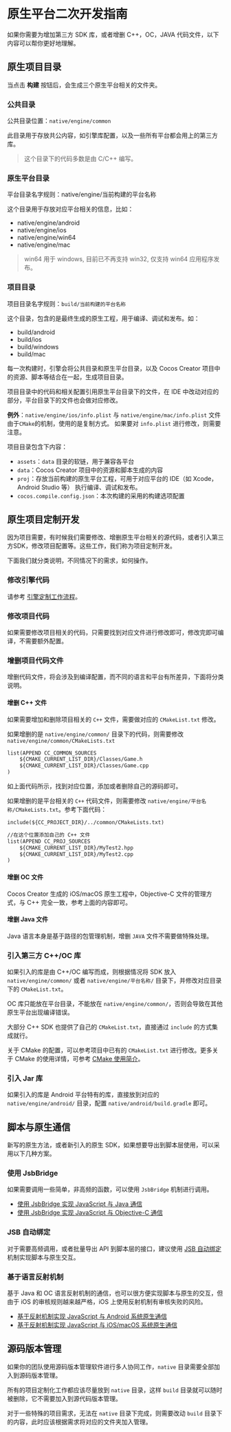 # 原生平台二次开发指南

如果你需要为增加第三方 SDK 库，或者增删 C++，OC，JAVA 代码文件，以下内容可以帮你更好地理解。

## 原生项目目录

当点击 **构建** 按钮后，会生成三个原生平台相关的文件夹。

### 公共目录

公共目录位置：`native/engine/common`

此目录用于存放共公内容，如引擎库配置，以及一些所有平台都会用上的第三方库。

> 这个目录下的代码多数是由 C/C++ 编写。

### 原生平台目录

平台目录名字规则：native/engine/当前构建的平台名称

这个目录用于存放对应平台相关的信息，比如：

- native/engine/android
- native/engine/ios
- native/engine/win64
- native/engine/mac

> win64 用于 windows, 目前已不再支持 win32, 仅支持 win64 应用程序发布。

### 项目目录

项目目录名字规则：`build/当前构建的平台名称`

这个目录，包含的是最终生成的原生工程，用于编译、调试和发布。如：

- build/android
- build/ios
- build/windows
- build/mac

每一次构建时，引擎会将公共目录和原生平台目录，以及 Cocos Creator 项目中的资源、脚本等结合在一起，生成项目目录。

项目目录中的代码和相关配置引用原生平台目录下的文件，在 IDE 中改动对应的部分，平台目录下的文件也会做对应修改。

**例外**：`native/engine/ios/info.plist` 与 `native/engine/mac/info.plist` 文件由于`CMake`的机制，使用的是复制方式。 如果要对 `info.plist` 进行修改，则需要注意。

项目目录包含下内容：
- `assets`：`data` 目录的软链，用于兼容各平台
- `data`：Cocos Creator 项目中的资源和脚本生成的内容
- `proj`：存放当前构建的原生平台工程，可用于对应平台的 IDE（如 Xcode，Android Studio 等） 执行编译、调试和发布。
- `cocos.compile.config.json`：本次构建的采用的构建选项配置

## 原生项目定制开发

因为项目需要，有时候我们需要修改、增删原生平台相关的源代码，或者引入第三方SDK，修改项目配置等。这些工作，我们称为项目定制开发。

下面我们就分类说明，不同情况下的需求，如何操作。

### 修改引擎代码

请参考 [引擎定制工作流程](./engine-customization.md)。

### 修改项目代码

如果需要修改项目相关的代码，只需要找到对应文件进行修改即可，修改完即可编译，不需要额外配置。

### 增删项目代码文件

增删代码文件，将会涉及到编译配置，而不同的语言和平台有所差异，下面将分类说明。

#### 增删 C++ 文件

如果需要增加和删除项目相关的 `C++` 文件，需要做对应的 `CMakeList.txt` 修改。

如果增删的是 `native/engine/common/` 目录下的代码，则需要修改 `native/engine/common/CMakeLists.txt`

```bat
list(APPEND CC_COMMON_SOURCES
    ${CMAKE_CURRENT_LIST_DIR}/Classes/Game.h
    ${CMAKE_CURRENT_LIST_DIR}/Classes/Game.cpp
)
```

如上面代码所示，找到对应位置，添加或者删除自己的源码即可。

如果增删的是平台相关的 `C++` 代码文件，则需要修改 `native/engine/平台名称/CMakeLists.txt`。参考下面代码：

```bat
include(${CC_PROJECT_DIR}/../common/CMakeLists.txt)

//在这个位置添加自己的 C++ 文件
list(APPEND CC_PROJ_SOURCES
    ${CMAKE_CURRENT_LIST_DIR}/MyTest2.hpp
    ${CMAKE_CURRENT_LIST_DIR}/MyTest2.cpp
)
```

#### 增删 OC 文件

Cocos Creator 生成的 iOS/macOS 原生工程中，Objective-C 文件的管理方式，与 C++ 完全一致，参考上面的内容即可。

#### 增删 Java 文件

Java 语言本身是基于路径的包管理机制，增删 `JAVA` 文件不需要做特殊处理。

### 引入第三方 C++/OC 库

如果引入的库是由 C++/OC 编写而成，则根据情况将 SDK 放入 `native/engine/common/` 或者 `native/engine/平台名称/` 目录下，并修改对应目录下的 `CMakeList.txt`。

OC 库只能放在平台目录，不能放在 `native/engine/common/`，否则会导致在其他原生平台出现编译错误。

大部分 C++ SDK 也提供了自己的 `CMakeList.txt`，直接通过 `include` 的方式集成就行。

关于 CMake 的配置，可以参考项目中已有的 `CMakeList.txt` 进行修改。更多关于 CMake 的使用详情，可参考 [CMake 使用简介](../advanced-topics/cmake-learning.md)。

### 引入 Jar 库

如果引入的库是 Android 平台特有的库，直接放到对应的 `native/engine/android/` 目录，配置 `native/android/build.gradle` 即可。

## 脚本与原生通信

新写的原生方法，或者新引入的原生 SDK，如果想要导出到脚本层使用，可以采用以下几种方案。

### 使用 JsbBridge

如果需要调用一些简单，非高频的函数，可以使用 `JsbBridge` 机制进行调用。

- [使用 JsbBridge 实现 JavaScript 与 Java 通信](js-java-bridge.md)
- [使用 JsbBridge 实现 JavaScript 与 Objective-C 通信](js-oc-bridge.md)

### JSB 自动绑定

对于需要高频调用，或者批量导出 API 到脚本层的接口，建议使用 [JSB 自动绑定](jsb-auto-binding.md) 机制实现脚本与原生交互。

### 基于语言反射机制

基于 Java 和 OC 语言反射机制的通信，也可以很方便实现脚本与原生的交互，但由于 iOS 的审核规则越来越严格，iOS 上使用反射机制有审核失败的风险。

- [基于反射机制实现 JavaScript 与 Android 系统原生通信](java-reflection.md)
- [基于反射机制实现 JavaScript 与 iOS/macOS 系统原生通信](oc-reflection.md)

## 源码版本管理

如果你的团队使用源码版本管理软件进行多人协同工作，`native` 目录需要全部加入到源码版本管理。

所有的项目定制化工作都应该尽量放到 `native` 目录，这样 `build` 目录就可以随时被删除，它不需要加入到源代码版本管理。

对于一些特殊的项目需求，无法在 `native` 目录下完成，则需要改动 `build` 目录下的内容，此时应该根据需求将对应的文件夹加入管理。
